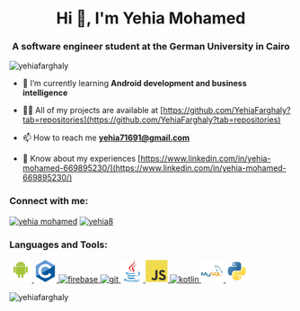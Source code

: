 <h1 align="center">Hi 👋, I'm Yehia Mohamed</h1>
<h3 align="center">A software engineer student at the German University in Cairo</h3>

<p align="left"> <img src="https://komarev.com/ghpvc/?username=yehiafarghaly&label=Profile%20views&color=0e75b6&style=flat" alt="yehiafarghaly" /> </p>

- 🌱 I’m currently learning **Android development and business intelligence**

- 👨‍💻 All of my projects are available at [https://github.com/YehiaFarghaly?tab=repositories](https://github.com/YehiaFarghaly?tab=repositories)

- 📫 How to reach me **yehia71691@gmail.com**

- 📄 Know about my experiences [https://www.linkedin.com/in/yehia-mohamed-669895230/](https://www.linkedin.com/in/yehia-mohamed-669895230/)

<h3 align="left">Connect with me:</h3>
<p align="left">
<a href="https://linkedin.com/in/yehia mohamed" target="blank"><img align="center" src="https://raw.githubusercontent.com/rahuldkjain/github-profile-readme-generator/master/src/images/icons/Social/linked-in-alt.svg" alt="yehia mohamed" height="30" width="40" /></a>
<a href="https://codeforces.com/profile/yehia8" target="blank"><img align="center" src="https://raw.githubusercontent.com/rahuldkjain/github-profile-readme-generator/master/src/images/icons/Social/codeforces.svg" alt="yehia8" height="30" width="40" /></a>
</p>

<h3 align="left">Languages and Tools:</h3>
<p align="left"> <a href="https://developer.android.com" target="_blank" rel="noreferrer"> <img src="https://raw.githubusercontent.com/devicons/devicon/master/icons/android/android-original-wordmark.svg" alt="android" width="40" height="40"/> </a> <a href="https://www.cprogramming.com/" target="_blank" rel="noreferrer"> <img src="https://raw.githubusercontent.com/devicons/devicon/master/icons/c/c-original.svg" alt="c" width="40" height="40"/> </a> <a href="https://firebase.google.com/" target="_blank" rel="noreferrer"> <img src="https://www.vectorlogo.zone/logos/firebase/firebase-icon.svg" alt="firebase" width="40" height="40"/> </a> <a href="https://git-scm.com/" target="_blank" rel="noreferrer"> <img src="https://www.vectorlogo.zone/logos/git-scm/git-scm-icon.svg" alt="git" width="40" height="40"/> </a> <a href="https://www.java.com" target="_blank" rel="noreferrer"> <img src="https://raw.githubusercontent.com/devicons/devicon/master/icons/java/java-original.svg" alt="java" width="40" height="40"/> </a> <a href="https://developer.mozilla.org/en-US/docs/Web/JavaScript" target="_blank" rel="noreferrer"> <img src="https://raw.githubusercontent.com/devicons/devicon/master/icons/javascript/javascript-original.svg" alt="javascript" width="40" height="40"/> </a> <a href="https://kotlinlang.org" target="_blank" rel="noreferrer"> <img src="https://www.vectorlogo.zone/logos/kotlinlang/kotlinlang-icon.svg" alt="kotlin" width="40" height="40"/> </a> <a href="https://www.mysql.com/" target="_blank" rel="noreferrer"> <img src="https://raw.githubusercontent.com/devicons/devicon/master/icons/mysql/mysql-original-wordmark.svg" alt="mysql" width="40" height="40"/> </a> <a href="https://www.python.org" target="_blank" rel="noreferrer"> <img src="https://raw.githubusercontent.com/devicons/devicon/master/icons/python/python-original.svg" alt="python" width="40" height="40"/> </a> </p>

<p><img align="center" src="https://github-readme-stats.vercel.app/api/top-langs?username=yehiafarghaly&show_icons=true&locale=en&layout=compact" alt="yehiafarghaly" /></p>
